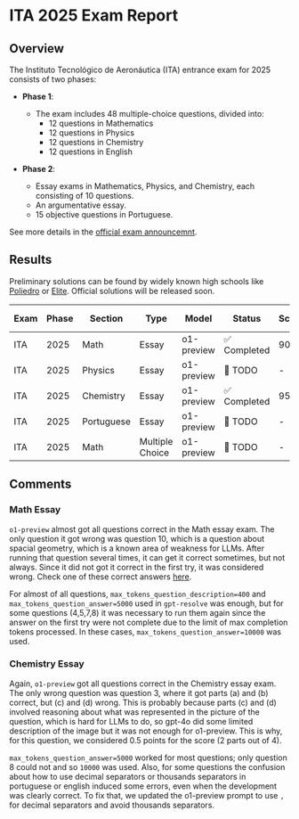 # ITA 2025 Exam Report

## Overview
The Instituto Tecnológico de Aeronáutica (ITA) entrance exam for 2025 consists of two phases:

- **Phase 1**: 
  - The exam includes 48 multiple-choice questions, divided into:
    - 12 questions in Mathematics
    - 12 questions in Physics
    - 12 questions in Chemistry
    - 12 questions in English

- **Phase 2**: 
  - Essay exams in Mathematics, Physics, and Chemistry, each consisting of 10 questions.
  - An argumentative essay.
  - 15 objective questions in Portuguese.

See more details in the [official exam announcemnt](https://vestibular.ita.br/instrucoes/edital_2025.pdf).

## Results

Preliminary solutions can be found by widely known high schools like [Poliedro](https://poliedroresolve.sistemapoliedro.com.br/vestibulares/ita?year=2025) or [Elite](https://www.colegioecursoelite.com.br/confira-o-gabarito-extraoficial-da-2a-fase-do-ita-2024-2025/). Official solutions will be released soon.

| Exam | Phase | Section | Type | Model | Status | Score | PDF Compiled |
|------|-------|---------|------|-------|--------|-------|--------------|
| ITA  | 2025  | Math    | Essay | o1-preview | ✅ Completed | 90%| [PDF](math/essays/solutions/solutions_compiled.pdf) |
| ITA  | 2025  | Physics | Essay | o1-preview | 🚧 TODO | - | - |
| ITA  | 2025  | Chemistry | Essay | o1-preview | ✅ Completed | 95% | [PDF](chemistry/essays/solutions/solutions_compiled.pdf) |
| ITA  | 2025  | Portuguese | Essay | o1-preview | 🚧 TODO | - | - |
| ITA  | 2025  | Math    | Multiple Choice | o1-preview | 🚧 TODO | - | - |

## Comments

### Math Essay
`o1-preview` almost got all questions correct in the Math essay exam. The only question it got wrong was question 10, which is a question about spacial geometry, which is a known area of weakness for LLMs. After running that question several times, it can get it correct sometimes, but not always. Since it did not got it correct in the first try, it was considered wrong. Check one of these correct answers [here](math/essays/solutions/q10_solution_rerun.txt).

For almost of all questions, `max_tokens_question_description=400` and `max_tokens_question_answer=5000` used in `gpt-resolve` was enough, but for some questions (4,5,7,8) it was necessary to run them again since the answer on the first try were not complete due to the limit of max completion tokens processed. In these cases, `max_tokens_question_answer=10000` was used.

### Chemistry Essay

Again, `o1-preview` got all questions correct in the Chemistry essay exam. The only wrong question was question 3, where it got parts (a) and (b) correct, but (c) and (d) wrong. This is probably because parts (c) and (d) involved reasoning about what was represented in the picture of the question, which is hard for LLMs to do, so gpt-4o did some limited description of the image but it was not enough for o1-preview. This is why, for this question, we considered 0.5 points for the score (2 parts out of 4).

`max_tokens_question_answer=5000` worked for most questions; only question 8 could not and so `10000` was used. Also, for some questions the confusion about how to use decimal separators or thousands separators in portuguese or english induced some errors, even when the development was clearly correct. To fix that, we updated the o1-preview prompt to use `,` for decimal separators and avoid thousands separators.
